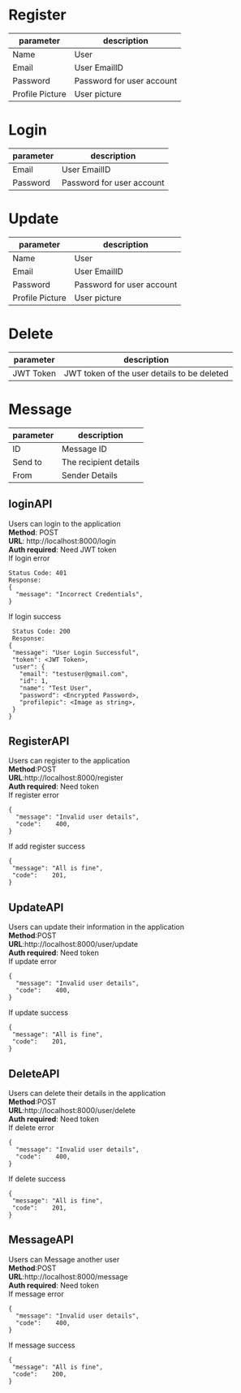 # Register

| parameter       | description               |
| --------------- | ------------------------- |
| Name            | User                      |
| Email           | User EmailID              |
| Password        | Password for user account |
| Profile Picture | User picture              |

# Login

| parameter | description               |
| --------- | ------------------------- |
| Email     | User EmailID              |
| Password  | Password for user account |

# Update

| parameter       | description               |
| --------------- | ------------------------- |
| Name            | User                      |
| Email           | User EmailID              |
| Password        | Password for user account |
| Profile Picture | User picture              |

# Delete

| parameter | description                                 |
| --------- | ------------------------------------------- |
| JWT Token | JWT token of the user details to be deleted |

# Message

| parameter | description           |
| --------- | --------------------- |
| ID        | Message ID            |
| Send to   | The recipient details |
| From      | Sender Details        |

## loginAPI

Users can login to the application  
**Method**: POST  
**URL**: http://localhost:8000/login <br />
**Auth required**: Need JWT token  
If login error

```
Status Code: 401
Response:
{
  "message": "Incorrect Credentials",
}
```

If login success

```
 Status Code: 200
 Response:
{
 "message": "User Login Successful",
 "token": <JWT Token>,
 "user": {
   "email": "testuser@gmail.com",
   "id": 1,
   "name": "Test User",
   "password": <Encrypted Password>,
   "profilepic": <Image as string>,
 }
}
```

## RegisterAPI

Users can register to the application  
**Method**:POST  
**URL**:http://localhost:8000/register  
**Auth required**: Need token  
If register error

```
{
  "message": "Invalid user details",
  "code":    400,
}
```

If add register success

```
{
 "message": "All is fine",
 "code":    201,
}
```

## UpdateAPI

Users can update their information in the application  
**Method**:POST  
**URL**:http://localhost:8000/user/update  
**Auth required**: Need token  
If update error

```
{
  "message": "Invalid user details",
  "code":    400,
}
```

If update success

```
{
 "message": "All is fine",
 "code":    201,
}
```

## DeleteAPI

Users can delete their details in the application  
**Method**:POST  
**URL**:http://localhost:8000/user/delete  
**Auth required**: Need token  
If delete error

```
{
  "message": "Invalid user details",
  "code":    400,
}
```

If delete success

```
{
 "message": "All is fine",
 "code":    201,
}
```

## MessageAPI

Users can Message another user  
**Method**:POST  
**URL**:http://localhost:8000/message  
**Auth required**: Need token  
If message error

```
{
  "message": "Invalid user details",
  "code":    400,
}
```

If message success

```
{
 "message": "All is fine",
 "code":    200,
}
```
